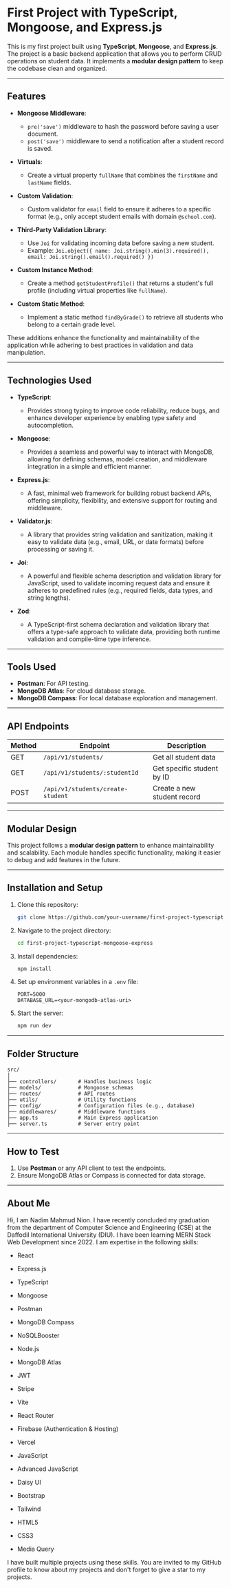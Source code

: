 # First Project with TypeScript, Mongoose, and Express.js

This is my first project built using **TypeScript**, **Mongoose**, and **Express.js**. The project is a basic backend application that allows you to perform CRUD operations on student data. It implements a **modular design pattern** to keep the codebase clean and organized.

---

## Features

- **Mongoose Middleware**:
  - `pre('save')` middleware to hash the password before saving a user document.
  - `post('save')` middleware to send a notification after a student record is saved.
- **Virtuals**:
  - Create a virtual property `fullName` that combines the `firstName` and `lastName` fields.
- **Custom Validation**:

  - Custom validator for `email` field to ensure it adheres to a specific format (e.g., only accept student emails with domain `@school.com`).

- **Third-Party Validation Library**:

  - Use `Joi` for validating incoming data before saving a new student.
  - Example: `Joi.object({ name: Joi.string().min(3).required(), email: Joi.string().email().required() })`

- **Custom Instance Method**:

  - Create a method `getStudentProfile()` that returns a student's full profile (including virtual properties like `fullName`).

- **Custom Static Method**:
  - Implement a static method `findByGrade()` to retrieve all students who belong to a certain grade level.

These additions enhance the functionality and maintainability of the application while adhering to best practices in validation and data manipulation.

---

## Technologies Used

- **TypeScript**:

  - Provides strong typing to improve code reliability, reduce bugs, and enhance developer experience by enabling type safety and autocompletion.

- **Mongoose**:

  - Provides a seamless and powerful way to interact with MongoDB, allowing for defining schemas, model creation, and middleware integration in a simple and efficient manner.

- **Express.js**:

  - A fast, minimal web framework for building robust backend APIs, offering simplicity, flexibility, and extensive support for routing and middleware.

- **Validator.js**:

  - A library that provides string validation and sanitization, making it easy to validate data (e.g., email, URL, or date formats) before processing or saving it.

- **Joi**:

  - A powerful and flexible schema description and validation library for JavaScript, used to validate incoming request data and ensure it adheres to predefined rules (e.g., required fields, data types, and string lengths).

- **Zod**:
  - A TypeScript-first schema declaration and validation library that offers a type-safe approach to validate data, providing both runtime validation and compile-time type inference.

---

## Tools Used

- **Postman**: For API testing.
- **MongoDB Atlas**: For cloud database storage.
- **MongoDB Compass**: For local database exploration and management.

---

## API Endpoints

| Method | Endpoint                          | Description                 |
| ------ | --------------------------------- | --------------------------- |
| GET    | `/api/v1/students/`               | Get all student data        |
| GET    | `/api/v1/students/:studentId`     | Get specific student by ID  |
| POST   | `/api/v1/students/create-student` | Create a new student record |

---

## Modular Design

This project follows a **modular design pattern** to enhance maintainability and scalability. Each module handles specific functionality, making it easier to debug and add features in the future.

---

## Installation and Setup

1. Clone this repository:
   ```bash
   git clone https://github.com/your-username/first-project-typescript-mongoose-express.git
   ```
2. Navigate to the project directory:
   ```bash
   cd first-project-typescript-mongoose-express
   ```
3. Install dependencies:
   ```bash
   npm install
   ```
4. Set up environment variables in a `.env` file:
   ```
   PORT=5000
   DATABASE_URL=<your-mongodb-atlas-uri>
   ```
5. Start the server:
   ```bash
   npm run dev
   ```

---

## Folder Structure

```
src/
│
├── controllers/       # Handles business logic
├── models/            # Mongoose schemas
├── routes/            # API routes
├── utils/             # Utility functions
├── config/            # Configuration files (e.g., database)
├── middlewares/       # Middleware functions
├── app.ts             # Main Express application
├── server.ts          # Server entry point
```

---

## How to Test

1. Use **Postman** or any API client to test the endpoints.
2. Ensure MongoDB Atlas or Compass is connected for data storage.

---

## About Me

Hi, I am Nadim Mahmud Nion. I have recently concluded my graduation from the department of Computer Science and Engineering (CSE) at the Daffodil International University (DIU). I have been learning MERN Stack Web Development since 2022. I am expertise in the following skills:

- React

- Express.js

- TypeScript

- Mongoose

- Postman

- MongoDB Compass

- NoSQLBooster

- Node.js

- MongoDB Atlas

- JWT

- Stripe

- Vite

- React Router

- Firebase (Authentication & Hosting)

- Vercel

- JavaScript

- Advanced JavaScript

- Daisy UI

- Bootstrap

- Tailwind

- HTML5

- CSS3

- Media Query

I have built multiple projects using these skills. You are invited to my GitHub profile to know about my projects and don't forget to give a star to my projects.
